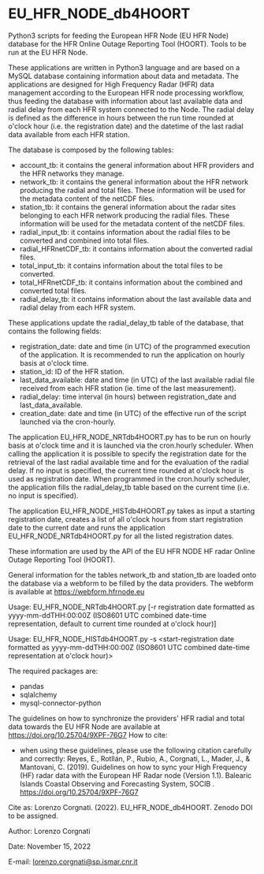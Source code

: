 # EU_HFR_NODE_db4HOORT
Python3 scripts for feeding the European HFR Node (EU HFR Node) database for the HFR Online Outage Reporting Tool (HOORT). Tools to be run at the EU HFR Node.

These applications are written in Python3 language and are based on a MySQL database containing information about data and metadata. The applications are designed for High Frequency Radar (HFR) data management according to the European HFR node processing workflow, thus feeding the database with information about last available data and radial delay from each HFR system connected to the Node.
The radial delay is defined as the difference in hours between the run time rounded at o'clock hour (i.e. the registration date) and the datetime of the last radial data available from each HFR station.

The database is composed by the following tables:
- account_tb: it contains the general information about HFR providers and the HFR networks they manage.
- network_tb: it contains the general information about the HFR network producing the radial and total files. These information will be used for the metadata content of the netCDF files.
- station_tb: it contains the general information about the radar sites belonging to each HFR network producing the radial files. These information will be used for the metadata content of the netCDF files.
- radial_input_tb: it contains information about the radial files to be converted and combined into total files.
- radial_HFRnetCDF_tb: it contains information about the converted radial files.
- total_input_tb: it contains information about the total files to be converted.
- total_HFRnetCDF_tb: it contains information about the combined and converted total files.
- radial_delay_tb: it contains information about the last available data and radial delay from each HFR system.

These applications update the radial_delay_tb table of the database, that contains the following fields:
- registration_date: date and time (in UTC) of the programmed execution of the application. It is recommended to run the application on hourly basis at o'clock time.
- station_id: ID of the HFR station.
- last_data_available: date and time (in UTC) of the last available radial file received from each HFR station (ie. time of the last measurement).
- radial_delay: time interval (in hours) between registration_date and last_data_available.
- creation_date: date and time (in UTC) of the effective run of the script launched via the cron-hourly.

The application EU_HFR_NODE_NRTdb4HOORT.py has to be run on hourly basis at o'clock time and it is launched via the cron.hourly scheduler. When calling the application it is possible to specify the registration date for the retrieval of the last radial available time and for the evaluation of the radial delay. If no input is specified, the current time rounded at o'clock hour is used as
registration date. When programmed in the cron.hourly scheduler, the application fills the radial_delay_tb table based on the current time (i.e. no input is specified). 

The application EU_HFR_NODE_HISTdb4HOORT.py takes as input a starting registration date, creates a list of all o'clock hours from start registration date to the current date and runs the application EU_HFR_NODE_NRTdb4HOORT.py for all the listed registration dates.

These information are used by the API of the EU HFR NODE HF radar Online Outage Reporting Tool (HOORT).

General information for the tables network_tb and station_tb are loaded onto the database via a webform to be filled by the data providers. The webform is available at https://webform.hfrnode.eu

Usage: EU_HFR_NODE_NRTdb4HOORT.py [-r registration date formatted as yyyy-mm-ddTHH:00:00Z (ISO8601 UTC combined date-time representation, default to current time rounded at o'clock hour)]

Usage: EU_HFR_NODE_HISTdb4HOORT.py -s <start-registration date formatted as yyyy-mm-ddTHH:00:00Z (ISO8601 UTC combined date-time representation at o'clock hour)>

The required packages are:
- pandas
- sqlalchemy
- mysql-connector-python

The guidelines on how to synchronize the providers' HFR radial and total data towards the EU HFR Node are available at ​https://doi.org/10.25704/9XPF-76G7
How to cite:
- when using these guidelines, ​please use the following citation carefully and correctly​:
Reyes, E., Rotllán, P., Rubio, A., Corgnati, L., Mader, J., & Mantovani, C. (2019).
Guidelines on how to sync your High Frequency (HF) radar data with the European HF
Radar node (Version 1.1). Balearic Islands Coastal Observing and Forecasting System,
SOCIB . https://doi.org/10.25704/9XPF-76G7

Cite as:
Lorenzo Corgnati. (2022). EU_HFR_NODE_db4HOORT. Zenodo DOI to be assigned.


Author: Lorenzo Corgnati

Date: November 15, 2022

E-mail: lorenzo.corgnati@sp.ismar.cnr.it
